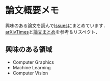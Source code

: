 # 論文概要メモ
興味のある論文を読んで[Issues](https://github.com/Nahuel-Mk2/paper-summary/issues)にまとめています．<br> 
[arXivTimes](https://github.com/arXivTimes/arXivTimes)と[論文まとめ](https://github.com/tkuri/papers)を参考＆リスペクト．<br> 

## 興味のある領域
- Computer Graphics
- Machine Learning
- Computer Vision

